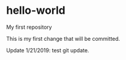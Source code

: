 # hello-world
My first repository

This is my first change that will be committed.

Update 1/21/2019: test git update.